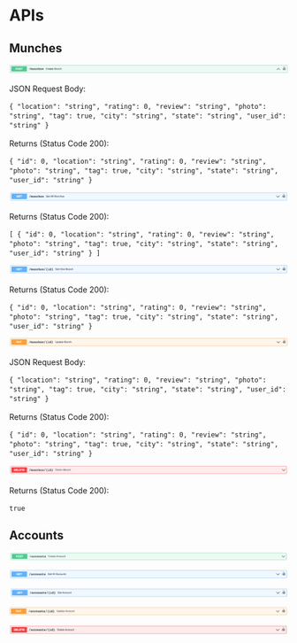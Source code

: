 # APIs

## Munches

![Create Munch](api/create-munch.png)
<br>
<br>
JSON Request Body:

`{
  "location": "string",
  "rating": 0,
  "review": "string",
  "photo": "string",
  "tag": true,
  "city": "string",
  "state": "string",
  "user_id": "string"
}`
<br>
<br>
Returns (Status Code 200):

`{
  "id": 0,
  "location": "string",
  "rating": 0,
  "review": "string",
  "photo": "string",
  "tag": true,
  "city": "string",
  "state": "string",
  "user_id": "string"
}`

![Get All Munches](api/get-all-munches.png)
<br>
<br>
Returns (Status Code 200):

`[
  {
    "id": 0,
    "location": "string",
    "rating": 0,
    "review": "string",
    "photo": "string",
    "tag": true,
    "city": "string",
    "state": "string",
    "user_id": "string"
  }
]`

![Get One Munch](api/get-one-munch.png)
<br>
<br>
Returns (Status Code 200):

`{
  "id": 0,
  "location": "string",
  "rating": 0,
  "review": "string",
  "photo": "string",
  "tag": true,
  "city": "string",
  "state": "string",
  "user_id": "string"
}`

![Update Munch](api/update-munch.png)
<br>
<br>
JSON Request Body:

`{
  "location": "string",
  "rating": 0,
  "review": "string",
  "photo": "string",
  "tag": true,
  "city": "string",
  "state": "string",
  "user_id": "string"
}`
<br>
<br>
Returns (Status Code 200):

`{
  "id": 0,
  "location": "string",
  "rating": 0,
  "review": "string",
  "photo": "string",
  "tag": true,
  "city": "string",
  "state": "string",
  "user_id": "string"
}`

![Delete Munch](api/delete-munch.png)
<br>
<br>
Returns (Status Code 200):

`true`

## Accounts

![Create Account](api/create-account.png)

![Get All Accounts](api/get-all-accounts.png)

![Get One Account](api/get-one-account.png)

![Update Account](api/update-account.png)

![Delete Account](api/delete-account.png)

```

```
